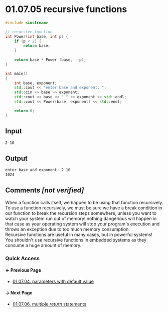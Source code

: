 # 01.07.05 recursive functions

```cxx
#include <iostream>

// recursive function
int Power(int base, int p) {
    if (p < 2) {
        return base;
    }
    
    return base * Power (base, --p);
}

int main()
{
    int base, exponent;
    std::cout << "enter base and exponent: ";
    std::cin >> base >> exponent;
    std::cout << base << " " << exponent << std::endl;
    std::cout << Power(base, exponent) << std::endl;

    return 0;
}

```

## Input

```txt
2 10
```

## Output

```txt
enter base and exponent: 2 10
1024
```

## Comments *[not verified]*

When a function calls itself, we happen to be using that function recursively.  
To use a function recursively, we must be sure we have a break condition in our function to break the recursion steps somewhere, unless you want to watch your system run out of memory! nothing dangerious will happen in that case as your operating system will stop your program's execution and throws an exception due to too much memory consumption.  
Recursive functions are useful in many cases, but in powerful systems!  
You shouldn't use recursive functions in embedded systems as they consume a huge amount of memory.

### Quick Access

<div class="previous_page pagination">

#### &#8592; Previous Page

* [01.07.04. parameters with default value](./../../01.the_basics/07.functions/04.default.md)

</div>
<div class="next_page pagination">

#### &#8594; Next Page

* [01.07.06. multiple *return* statements](./../../01.the_basics/07.functions/06.return.md)

</div>

